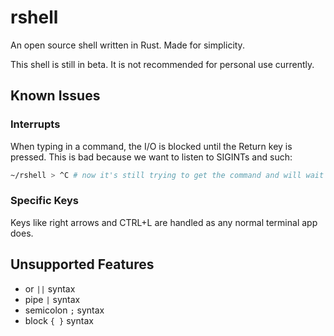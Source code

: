 # rshell

An open source shell written in Rust. Made for simplicity.

This shell is still in beta. It is not recommended for personal use currently.

## Known Issues

### Interrupts

When typing in a command, the I/O is blocked until the Return key is pressed. This is bad
because we want to listen to SIGINTs and such:

```bash
~/rshell > ^C # now it's still trying to get the command and will wait until Return is pressed to send the SIGINT
```

### Specific Keys

Keys like right arrows and CTRL+L are handled as any normal terminal app does.

## Unsupported Features

- or `||` syntax
- pipe `|` syntax
- semicolon `;` syntax
- block `{ }` syntax
